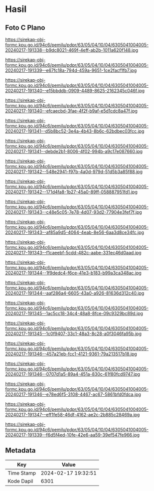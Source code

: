 # Hasil

## Foto C Plano

https://sirekap-obj-formc.kpu.go.id/94c6/pemilu/pdpr/63/05/04/10/04/6305041004005-20240217-191338--b9dc8021-469f-4eff-ab2b-1011a620f148.jpg

https://sirekap-obj-formc.kpu.go.id/94c6/pemilu/pdpr/63/05/04/10/04/6305041004005-20240217-191339--e67fc18a-794d-459a-9651-1ce2facf1fb7.jpg

https://sirekap-obj-formc.kpu.go.id/94c6/pemilu/pdpr/63/05/04/10/04/6305041004005-20240217-191340--e15bbddb-0909-4489-8625-2162345c046f.jpg

https://sirekap-obj-formc.kpu.go.id/94c6/pemilu/pdpr/63/05/04/10/04/6305041004005-20240217-191340--efcaecbd-3fae-4f2f-b9af-e5d1cdc8a47f.jpg

https://sirekap-obj-formc.kpu.go.id/94c6/pemilu/pdpr/63/05/04/10/04/6305041004005-20240217-191341--d5b8bc52-3e4a-4b43-8b6c-62bdbec03fcc.jpg

https://sirekap-obj-formc.kpu.go.id/94c6/pemilu/pdpr/63/05/04/10/04/6305041004005-20240217-191341--debde2b1-8006-4f02-994b-a9c17e087660.jpg

https://sirekap-obj-formc.kpu.go.id/94c6/pemilu/pdpr/63/05/04/10/04/6305041004005-20240217-191342--548e2941-f97b-4a0d-979d-51d5b3a85f88.jpg

https://sirekap-obj-formc.kpu.go.id/94c6/pemilu/pdpr/63/05/04/10/04/6305041004005-20240217-191342--171d4fa8-1b27-45a0-89ff-058887951fd1.jpg

https://sirekap-obj-formc.kpu.go.id/94c6/pemilu/pdpr/63/05/04/10/04/6305041004005-20240217-191343--c48e5c05-7e78-4d07-93d2-77904e3fef7f.jpg

https://sirekap-obj-formc.kpu.go.id/94c6/pemilu/pdpr/63/05/04/10/04/6305041004005-20240217-191343--af85a9d5-4064-4eab-8e56-6aa3d8ce34fc.jpg

https://sirekap-obj-formc.kpu.go.id/94c6/pemilu/pdpr/63/05/04/10/04/6305041004005-20240217-191343--f1caeebf-5cdd-482c-aabe-331ec46d0aad.jpg

https://sirekap-obj-formc.kpu.go.id/94c6/pemilu/pdpr/63/05/04/10/04/6305041004005-20240217-191344--1f9dedc4-f6ce-41e3-b183-b99a3ca348ac.jpg

https://sirekap-obj-formc.kpu.go.id/94c6/pemilu/pdpr/63/05/04/10/04/6305041004005-20240217-191344--aaf286a4-6605-43a0-a926-81636d312c40.jpg

https://sirekap-obj-formc.kpu.go.id/94c6/pemilu/pdpr/63/05/04/10/04/6305041004005-20240217-191345--1ac5cc18-34c4-48a8-8fce-09c9329bc89d.jpg

https://sirekap-obj-formc.kpu.go.id/94c6/pemilu/pdpr/63/05/04/10/04/6305041004005-20240217-191345--1c0f9407-33c1-48a3-8c28-a0f3046fa95b.jpg

https://sirekap-obj-formc.kpu.go.id/94c6/pemilu/pdpr/63/05/04/10/04/6305041004005-20240217-191346--457a21eb-fcc1-4121-9361-79a213517b18.jpg

https://sirekap-obj-formc.kpu.go.id/94c6/pemilu/pdpr/63/05/04/10/04/6305041004005-20240217-191346--0707d1a5-89a4-451a-830c-61f80fcd9747.jpg

https://sirekap-obj-formc.kpu.go.id/94c6/pemilu/pdpr/63/05/04/10/04/6305041004005-20240217-191346--e78ed6f5-3108-4467-ac67-5861bfd0fdca.jpg

https://sirekap-obj-formc.kpu.go.id/94c6/pemilu/pdpr/63/05/04/10/04/6305041004005-20240217-191347--eff1fe58-46df-4162-ae2c-2b885c28469a.jpg

https://sirekap-obj-formc.kpu.go.id/94c6/pemilu/pdpr/63/05/04/10/04/6305041004005-20240217-191339--f6d5f4ed-10fe-42e6-aa59-39ef547fe966.jpg


## Metadata

| Key        | Value               |
| ---------- | ------------------- |
| Time Stamp | 2024-02-17 19:32:51 |
| Kode Dapil | 6301                |



